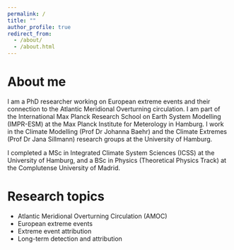 ```yaml
---
permalink: /
title: ""
author_profile: true
redirect_from: 
  - /about/
  - /about.html
---
```


# About me
I am a PhD researcher working on European extreme events and their connection to the Atlantic Meridional Overturning circulation. I am part of the International Max Planck Research School on Earth System Modelling (IMPR-ESM) at the Max Planck Institute for Meterology in Hamburg. I work in the Climate Modelling (Prof Dr Johanna Baehr) and the Climate Extremes (Prof Dr Jana Sillmann) research groups at the University of Hamburg.

I completed a MSc in Integrated Climate System Sciences (ICSS) at the University of Hamburg, and a BSc in Physics (Theoretical Physics Track) at the Complutense University of Madrid.

# Research topics
- Atlantic Meridional Overturning Circulation (AMOC)
- European extreme events
- Extreme event attribution
- Long-term detection and attribution


